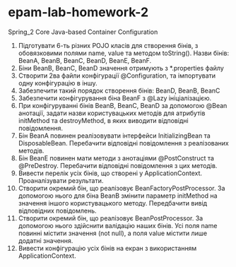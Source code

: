 # epam-lab-homework-2

Spring_2 Core
Java-based Container Configuration

1.	Підготувати 6-ть різних POJO класів для створення бінів, з обовязковими полями name, value та методом toString(). Назви бінів: BeanA, BeanB, BeanC, BeanD, BeanE, BeanF.
2.	Біни BeanB, BeanC, BeanD значення отримують з *.properties файлу
3.	Створити 2ва файли конфігурації @Configuration, та імпортувати одну конфігурацію в іншу.
4.	Забезпечити такий порядок створення бінів: BeanD, BeanB, BeanC
5.	Забезпечити конфігурування біна BeanF з @Lazy ініціалізацією.
6.	При конфігуруванні бінів BeanB, BeanC, BeanD за допомогою @Bean анотації, задати назви користувацьких методів для атрибутів initMethod та destroyMethod, в яких виводити відповідні повідомлення.
7.	Бін BeanA повинен реалізовувати інтерфейси InitializingBean та DisposableBean. Перебачити відповідні повідомлення з реалізованих методів.
8.	Бін BeanE повинен мати методи з анотаціями @PostConstruct та @PreDestroy. Перебачити відповідні повідомлення з цих методів.
9.	Вивести перелік усіх бінів, що створені у ApplicationContext. Проаналізувати результати.
10.	Створити окремий бін, що реалізовує BeanFactoryPostProcessor. За допомогою нього для біна BeanB змінити параметр initMethod на значення іншого користувацького методу. Передбачити вивід відповідних повідомлень.
11.	Створити окремий бін, що реалізовує BeanPostProcessor. За допомогою нього здійснити валідацію наших бінів. Усі поля name повинні містити значення (not null), а поля value містити лише додатні значення.
12.	Вивести конфігурацію усіх бінів на екран з використанням ApplicationContext.
